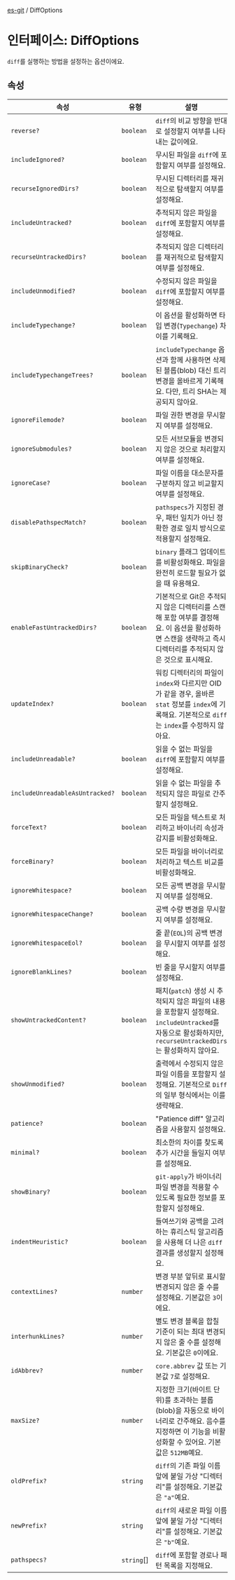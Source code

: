 [es-git](../globals.md) / DiffOptions

# 인터페이스: DiffOptions

`diff`를 실행하는 방법을 설정하는 옵션이에요.

## 속성

| 속성                                                                        | 유형         | 설명                                                                                                              |
|---------------------------------------------------------------------------|------------|-----------------------------------------------------------------------------------------------------------------|
| <a id="reverse"></a> `reverse?`                                           | `boolean`  | `diff`의 비교 방향을 반대로 설정할지 여부를 나타내는 값이에요.                                                                          |
| <a id="includeignored"></a> `includeIgnored?`                             | `boolean`  | 무시된 파일을 `diff`에 포함할지 여부를 설정해요.                                                                                  |
| <a id="recurseignoreddirs"></a> `recurseIgnoredDirs?`                     | `boolean`  | 무시된 디렉터리를 재귀적으로 탐색할지 여부를 설정해요.                                                                                  |
| <a id="includeuntracked"></a> `includeUntracked?`                         | `boolean`  | 추적되지 않은 파일을 `diff`에 포함할지 여부를 설정해요.                                                                              |
| <a id="recurseuntrackeddirs"></a> `recurseUntrackedDirs?`                 | `boolean`  | 추적되지 않은 디렉터리를 재귀적으로 탐색할지 여부를 설정해요.                                                                              |
| <a id="includeunmodified"></a> `includeUnmodified?`                       | `boolean`  | 수정되지 않은 파일을 `diff`에 포함할지 여부를 설정해요.                                                                              |
| <a id="includetypechange"></a> `includeTypechange?`                       | `boolean`  | 이 옵션을 활성화하면 타입 변경(`Typechange`) 차이를 기록해요.                                                                       |
| <a id="includetypechangetrees"></a> `includeTypechangeTrees?`             | `boolean`  | `includeTypechange` 옵션과 함께 사용하면 삭제된 블롭(blob) 대신 트리 변경을 올바르게 기록해요. 다만, 트리 SHA는 제공되지 않아요.                         |
| <a id="ignorefilemode"></a> `ignoreFilemode?`                             | `boolean`  | 파일 권한 변경을 무시할지 여부를 설정해요.                                                                                        |
| <a id="ignoresubmodules"></a> `ignoreSubmodules?`                         | `boolean`  | 모든 서브모듈을 변경되지 않은 것으로 처리할지 여부를 설정해요.                                                                             |
| <a id="ignorecase"></a> `ignoreCase?`                                     | `boolean`  | 파일 이름을 대소문자를 구분하지 않고 비교할지 여부를 설정해요.                                                                             |
| <a id="disablepathspecmatch"></a> `disablePathspecMatch?`                 | `boolean`  | `pathspecs`가 지정된 경우, 패턴 일치가 아닌 정확한 경로 일치 방식으로 적용할지 설정해요.                                                        |
| <a id="skipbinarycheck"></a> `skipBinaryCheck?`                           | `boolean`  | `binary` 플래그 업데이트를 비활성화해요. 파일을 완전히 로드할 필요가 없을 때 유용해요.                                                           |
| <a id="enablefastuntrackeddirs"></a> `enableFastUntrackedDirs?`           | `boolean`  | 기본적으로 Git은 추적되지 않은 디렉터리를 스캔해 포함 여부를 결정해요. 이 옵션을 활성화하면 스캔을 생략하고 즉시 디렉터리를 추적되지 않은 것으로 표시해요.                       |
| <a id="updateindex"></a> `updateIndex?`                                   | `boolean`  | 워킹 디렉터리의 파일이 `index`와 다르지만 OID가 같을 경우, 올바른 `stat` 정보를 `index`에 기록해요. 기본적으로 `diff`는 `index`를 수정하지 않아요.           |
| <a id="includeunreadable"></a> `includeUnreadable?`                       | `boolean`  | 읽을 수 없는 파일을 `diff`에 포함할지 여부를 설정해요.                                                                              |
| <a id="includeunreadableasuntracked"></a> `includeUnreadableAsUntracked?` | `boolean`  | 읽을 수 없는 파일을 추적되지 않은 파일로 간주할지 설정해요.                                                                              |
| <a id="forcetext"></a> `forceText?`                                       | `boolean`  | 모든 파일을 텍스트로 처리하고 바이너리 속성과 감지를 비활성화해요.                                                                           |
| <a id="forcebinary"></a> `forceBinary?`                                   | `boolean`  | 모든 파일을 바이너리로 처리하고 텍스트 비교를 비활성화해요.                                                                               |
| <a id="ignorewhitespace"></a> `ignoreWhitespace?`                         | `boolean`  | 모든 공백 변경을 무시할지 여부를 설정해요.                                                                                        |
| <a id="ignorewhitespacechange"></a> `ignoreWhitespaceChange?`             | `boolean`  | 공백 수량 변경을 무시할지 여부를 설정해요.                                                                                        |
| <a id="ignorewhitespaceeol"></a> `ignoreWhitespaceEol?`                   | `boolean`  | 줄 끝(`EOL`)의 공백 변경을 무시할지 여부를 설정해요.                                                                               |
| <a id="ignoreblanklines"></a> `ignoreBlankLines?`                         | `boolean`  | 빈 줄을 무시할지 여부를 설정해요.                                                                                             |
| <a id="showuntrackedcontent"></a> `showUntrackedContent?`                 | `boolean`  | 패치(`patch`) 생성 시 추적되지 않은 파일의 내용을 포함할지 설정해요. `includeUntracked`를 자동으로 활성화하지만, `recurseUntrackedDirs`는 활성화하지 않아요. |
| <a id="showunmodified"></a> `showUnmodified?`                             | `boolean`  | 출력에서 수정되지 않은 파일 이름을 포함할지 설정해요. 기본적으로 `Diff`의 일부 형식에서는 이를 생략해요.                                                  |
| <a id="patience"></a> `patience?`                                         | `boolean`  | "Patience diff" 알고리즘을 사용할지 설정해요.                                                                                |
| <a id="minimal"></a> `minimal?`                                           | `boolean`  | 최소한의 차이를 찾도록 추가 시간을 들일지 여부를 설정해요.                                                                               |
| <a id="showbinary"></a> `showBinary?`                                     | `boolean`  | `git-apply`가 바이너리 파일 변경을 적용할 수 있도록 필요한 정보를 포함할지 설정해요.                                                           |
| <a id="indentheuristic"></a> `indentHeuristic?`                           | `boolean`  | 들여쓰기와 공백을 고려하는 휴리스틱 알고리즘을 사용해 더 나은 `diff` 결과를 생성할지 설정해요.                                                        |
| <a id="contextlines"></a> `contextLines?`                                 | `number`   | 변경 부분 앞뒤로 표시할 변경되지 않은 줄 수를 설정해요. 기본값은 `3`이에요.                                                                   |
| <a id="interhunklines"></a> `interhunkLines?`                             | `number`   | 별도 변경 블록을 합칠 기준이 되는 최대 변경되지 않은 줄 수를 설정해요. 기본값은 `0`이에요.                                                          |
| <a id="idabbrev"></a> `idAbbrev?`                                         | `number`   | `core.abbrev` 값 또는 기본값 `7`로 설정해요.                                                                               |
| <a id="maxsize"></a> `maxSize?`                                           | `number`   | 지정한 크기(바이트 단위)를 초과하는 블롭(blob)을 자동으로 바이너리로 간주해요. 음수를 지정하면 이 기능을 비활성화할 수 있어요. 기본값은 `512MB`예요.                     |
| <a id="oldprefix"></a> `oldPrefix?`                                       | `string`   | `diff`의 기존 파일 이름 앞에 붙일 가상 "디렉터리"를 설정해요. 기본값은 `"a"`예요.                                                           |
| <a id="newprefix"></a> `newPrefix?`                                       | `string`   | `diff`의 새로운 파일 이름 앞에 붙일 가상 "디렉터리"를 설정해요. 기본값은 `"b"`예요.                                                          |
| <a id="pathspecs"></a> `pathspecs?`                                       | `string`[] | `diff`에 포함할 경로나 패턴 목록을 지정해요.                                                                                    |
